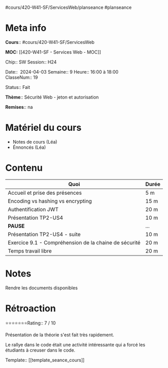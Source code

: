 #cours/420-W41-SF/ServicesWeb/planseance #planseance
# Meta info

**Cours**:: #cours/420-W41-SF/ServicesWeb 

**MOC:** [[420-W41-SF - Services Web - MOC]]

Chip::  <span class="chip cours-2">SW</span>
Session:: H24

Date::  2024-04-03
Semaine:: 9
Heure:: 16:00 à 18:00  
ClasseNum:: 19

Status:: <span class="chip done">Fait</span>

**Thème**:: Sécurité Web - jeton et autorisation

**Remises**:: <span class="chip na">na</span>

# Matériel du cours
* Notes de cours (Léa)
* Énnoncés (Léa)
# Contenu
| Quoi                                                  | Durée |
| ----------------------------------------------------- | ----- |
| Accueil et prise des présences                        | 5 m   |
| Encoding vs hashing vs encrypting                     | 15 m  |
| Authentification JWT                                  | 20 m  |
| Présentation TP2-US4                                  | 10 m  |
| **PAUSE**                                             | ...   |
| Présentation TP2-US4 - suite                          | 10 m  |
| Exercice 9.1 - Compréhension de la chaine de sécurité | 20 m  |
| Temps travail libre                                   | 20 m  |

# Notes
Rendre les documents disponibles

# Rétroaction
⭐⭐⭐⭐⭐⭐⭐Rating:: 7 / 10

Présentation de la théorie s'est fait très rapidement.

Le rallye dans le code était une activité intéressante qui a forcé les étudiants à creuser dans le code.

Template:: [[template_seance_cours]]